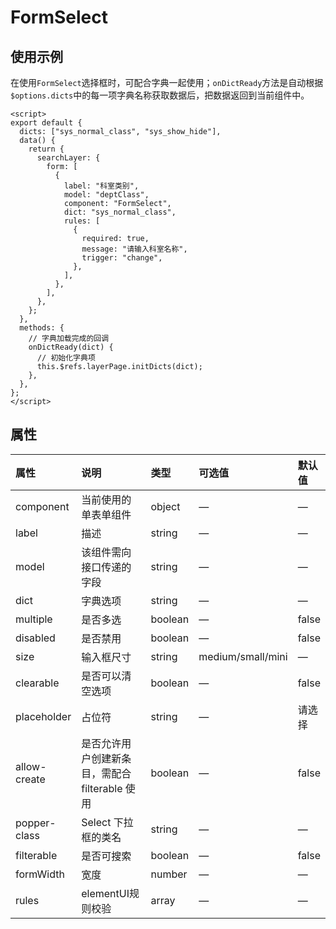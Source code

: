 # FormSelect

## 使用示例

在使用`FormSelect`选择框时，可配合字典一起使用；`onDictReady`方法是自动根据`$options.dicts`中的每一项字典名称获取数据后，把数据返回到当前组件中。

```vue
<script>
export default {
  dicts: ["sys_normal_class", "sys_show_hide"],
  data() {
    return {
      searchLayer: {
        form: [
          {
            label: "科室类别",
            model: "deptClass",
            component: "FormSelect",
            dict: "sys_normal_class",
            rules: [
              {
                required: true,
                message: "请输入科室名称",
                trigger: "change",
              },
            ],
          },
        ],
      },
    };
  },
  methods: {
    // 字典加载完成的回调
    onDictReady(dict) {
      // 初始化字典项
      this.$refs.layerPage.initDicts(dict);
    },
  },
};
</script>
```

## 属性

| 属性     | 说明        | 类型  | 可选值 | 默认值
| :------- | :----------- | :------ | :------------------------------------------ | :----- |
|component|当前使用的单表单组件|object|—|—|
|label|描述|string|—|—|
|model|该组件需向接口传递的字段|string|—|—|
|dict|字典选项|string|—|—|
|multiple|是否多选|boolean|—|false|
|disabled|是否禁用|boolean|—|false|
|size|输入框尺寸|string|medium/small/mini|—|
|clearable|是否可以清空选项|boolean|—|false|
|placeholder|占位符|string|—|请选择|
|allow-create|是否允许用户创建新条目，需配合 filterable 使用|boolean|—|false|
|popper-class|Select 下拉框的类名|string|—|—|
|filterable|是否可搜索|boolean|—|false|
|formWidth|宽度|number|—|—|
|rules|	elementUI规则校验|	array	|— |	—|
<style>
table th:nth-of-type(1) {
    width: 20%;
}
table th:nth-of-type(2) {
    width: 40%;
}
</style>